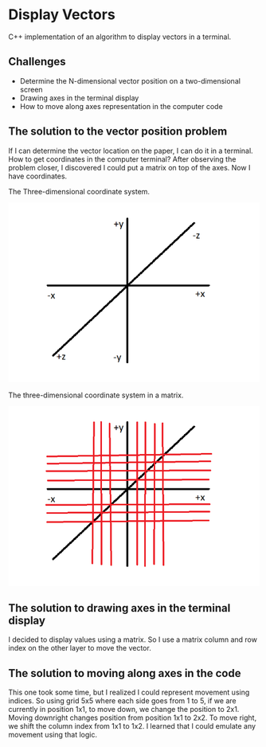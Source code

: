# Display Vectors

C++ implementation of an algorithm to display vectors in a terminal.

## Challenges

- Determine the N-dimensional vector position on a two-dimensional screen
- Drawing axes in the terminal display
- How to move along axes representation in the computer code

## The solution to the vector position problem

If I can determine the vector location on the paper, I can do it in a terminal. How to get coordinates in the computer terminal? After observing the problem closer, I discovered I could put a matrix on top of the axes. Now I have coordinates.

The Three-dimensional coordinate system.

![The Three-dimensional coordinate system](./pictures/axes.png)

The three-dimensional coordinate system in a matrix.

![The three-dimensional coordinate system in a matrix](./pictures/axes_in_matrix.png)

## The solution to drawing axes in the terminal display

I decided to display values using a matrix. So I use a matrix column and row index on the other layer to move the vector.

## The solution to moving along axes in the code

This one took some time, but I realized I could represent movement using indices. So using grid 5x5 where each side goes from 1 to 5, if we are currently in position 1x1, to move down, we change the position to 2x1. Moving downright changes position from position 1x1 to 2x2. To move right, we shift the column index from 1x1 to 1x2. I learned that I could emulate any movement using that logic.
